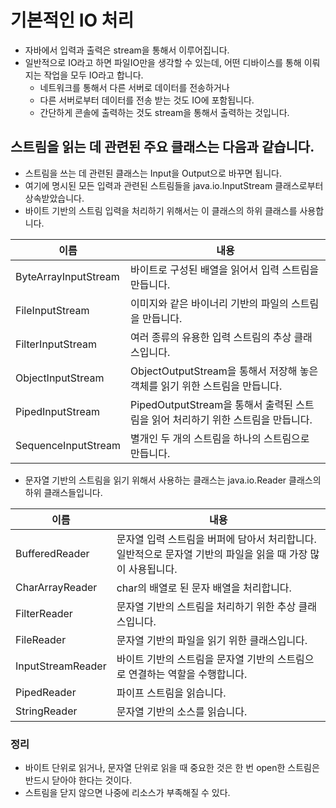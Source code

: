 # 기본적인 IO 처리
* 자바에서 입력과 출력은 stream을 통해서 이루어집니다.
* 일반적으로 IO라고 하면 파일IO만을 생각할 수 있는데, 어떤 디바이스를 통해 이뤄지는 작업을 모두 IO라고 합니다.
    * 네트워크를 통해서 다른 서버로 데이터를 전송하거나
    * 다른 서버로부터 데이터를 전송 받는 것도 IO에 포함됩니다.
    * 간단하게 콘솔에 출력하는 것도 stream을 통해서 출력하는 것입니다.
    
## 스트림을 읽는 데 관련된 주요 클래스는 다음과 같습니다.
* 스트림을 쓰는 데 관련된 클래스는 Input을 Output으로 바꾸면 됩니다.
* 여기에 명시된 모든 입력과 관련된 스트림들을 java.io.InputStream 클래스로부터 상속받았습니다.
* 바이트 기반의 스트림 입력을 처리하기 위해서는 이 클래스의 하위 클래스를 사용합니다.

이름 | 내용
-----|-----
ByteArrayInputStream | 바이트로 구성된 배열을 읽어서 입력 스트림을 만듭니다.
FileInputStream | 이미지와 같은 바이너리 기반의 파일의 스트림을 만듭니다.
FilterInputStream | 여러 종류의 유용한 입력 스트림의 추상 클래스입니다.
ObjectInputStream | ObjectOutputStream을 통해서 저장해 놓은 객체를 읽기 위한 스트림을 만듭니다.
PipedInputStream | PipedOutputStream을 통해서 출력된 스트림을 읽어 처리하기 위한 스트림을 만듭니다.
SequenceInputStream | 별개인 두 개의 스트림을 하나의 스트림으로 만듭니다.

* 문자열 기반의 스트림을 읽기 위해서 사용하는 클래스는 java.io.Reader 클래스의 하위 클래스들입니다.

이름 | 내용
-----|-----
BufferedReader | 문자열 입력 스트림을 버퍼에 담아서 처리합니다. 일반적으로 문자열 기반의 파일을 읽을 때 가장 많이 사용됩니다.
CharArrayReader | char의 배열로 된 문자 배열을 처리합니다.
FilterReader | 문자열 기반의 스트림을 처리하기 위한 추상 클래스입니다.
FileReader | 문자열 기반의 파일을 읽기 위한 클래스입니다.
InputStreamReader | 바이트 기반의 스트림을 문자열 기반의 스트림으로 연결하는 역할을 수행합니다.
PipedReader | 파이프 스트림을 읽습니다.
StringReader | 문자열 기반의 소스를 읽습니다.

### 정리
* 바이트 단위로 읽거나, 문자열 단위로 읽을 때 중요한 것은 한 번 open한 스트림은 반드시 닫아야 한다는 것이다.
* 스트림을 닫지 않으면 나중에 리소스가 부족해질 수 있다.
